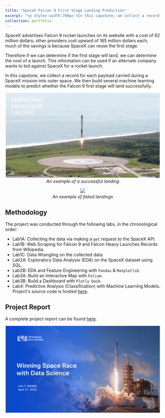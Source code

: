 ```yaml
---
title: "SpaceX Falcon 9 First Stage Landing Prediction"
excerpt: "<p style='width:700px'>In this capstone, we collect a record for each payload carried during a SpaceX mission into outer space. We then build several machine learning models to predict whether the Falcon 9 first stage will land successfully.</p><br/><img src='/images/spacex-landing.gif' width='500'>"
collection: portfolio
---
```



SpaceX advertises Falcon 9 rocket launches on its website with a cost of 62 million dollars; other providers cost upward of 165 million dollars each, much of the savings is because SpaceX can reuse the first stage. 

Therefore if we can determine if the first stage will land, we can determine the cost of a launch. This information can be used if an alternate company wants to bid against SpaceX for a rocket launch.

In this capstone, we collect a record for each payload carried during a SpaceX mission into outer space. We then build several machine learning models to predict whether the Falcon 9 first stage will land successfully. 


<p align="center">
  <img src="/images/spacex-landing.gif"  width="500"><br>
  <em>An example of a successful landing</em>
</p>

<p align="center">
  <img src="/images/spacex-crash.gif"  width="500"><br>
  <em>An example of failed landings</em>
</p>


## Methodology
The project was conducted through the following labs, in the chronological order: 
* Lab1A: Collecting the data via making a `get` request to the SpaceX API.
* Lab1B: Web Scraping for Falcon 9 and Falcon Heavy Launches Records from Wikipedia.
* Lab1C: Data Wrangling on the collected data.
* Lab2A: Exploratory Data Analysis (EDA) on the SpaceX dataset using SQL. 
* Lab2B: EDA and Feature Engineering with `Pandas` & `Matplotlib`.
* Lab3A: Build an Interactive Map with `Folium`. 
* Lab3B: Build a Dashboard with `Plotly Dash`.
* Lab4: Predictive Analysis (Classification) with Machine Learning Models.
Project's source code is hosted [here](https://github.com/linhhoang-ex/SpaceX-Falcon9). 

## Project Report
A complete project report can be found [here](https://github.com/linhhoang-ex/SpaceX-Falcon9/blob/main/ds-capstone-project-report.pdf). <br>


<p align="center">
  <img src="/images/spacex-project-report-coverpage.png"  width="800"><br>
</p>



